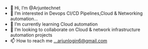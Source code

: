 - 👋 Hi, I’m @Arjuntechnet
- 👀 I’m interested in Devops CI/CD Pipelines,Cloud &  Networking automation...
- 🌱 I’m currently learning Cloud automation 
- 💞️ I’m looking to collaborate on Cloud &  network infrastructure automation projects
- 📫 How to reach me ...arjunlogin6@gmail.com

<!---
Arjuntechnet/Arjuntechnet is a ✨ special ✨ repository because its `README.md` (this file) appears on your GitHub profile.
You can click the Preview link to take a look at your changes.
--->

